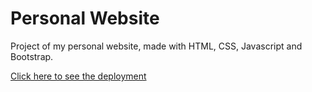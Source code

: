 # Personal Website

Project of my personal website, made with HTML, CSS, Javascript and Bootstrap.

[Click here to see the deployment](https://javierfa98.github.io/)